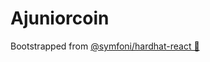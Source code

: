# Ajuniorcoin

Bootstrapped from [@symfoni/hardhat-react 🎻](https://github.com/symfoni/hardhat-react-boilerplate)
